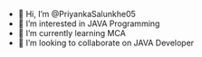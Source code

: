 - 👋 Hi, I’m @PriyankaSalunkhe05
- 👀 I’m interested in JAVA Programming 
- 🌱 I’m currently learning MCA
- 💞️ I’m looking to collaborate on JAVA Developer

<!---
PriyankaSalunkhe05/PriyankaSalunkhe05 is a ✨ special ✨ repository because its `README.md` (this file) appears on your GitHub profile.
You can click the Preview link to take a look at your changes.
--->
